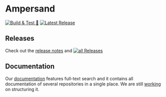 # Ampersand

[![Build & Test 🚀](https://github.com/AmpersandTarski/Ampersand/actions/workflows/ci2.yml/badge.svg)](https://github.com/AmpersandTarski/Ampersand/actions/workflows/ci2.yml)
[![Latest Release](https://img.shields.io/github/release/AmpersandTarski/Ampersand.svg)](https://github.com/AmpersandTarski/Ampersand/releases/latest)

## Releases

Check out the [release notes](https://github.com/AmpersandTarski/Ampersand/blob/main/ReleaseNotes.md) and [![all Releases](https://img.shields.io/github/release/AmpersandTarski/Ampersand.svg)](https://github.com/AmpersandTarski/Ampersand/releases)

## Documentation

Our [documentation](https://ampersandtarski.github.io/) features full-text search and it contains all documentation of several repositories in a single place. We are still [working](https://github.com/AmpersandTarski/Ampersand/issues/1315) on structuring it.

